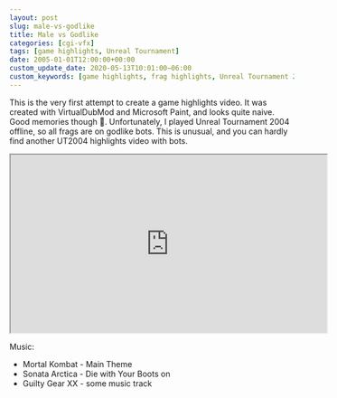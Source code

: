 ```yaml
---
layout: post
slug: male-vs-godlike
title: Male vs Godlike
categories: [cgi-vfx]
tags: [game highlights, Unreal Tournament]
date: 2005-01-01T12:00:00+00:00
custom_update_date: 2020-05-13T10:01:00−06:00
custom_keywords: [game highlights, frag highlights, Unreal Tournament 2004, UT2004, Unreal Tournament, UT]
---
```

This is the very first attempt to create a game highlights video.
It was created with VirtualDubMod and Microsoft Paint, and looks quite naive. Good memories though &#x1f642;.
Unfortunately, I played Unreal Tournament 2004 offline, so all frags are on godlike bots.
This is unusual, and you can hardly find another UT2004 highlights video with bots.

<div class="iframe-margins">
  <div class="iframe-ratio-4-3">
    <iframe width="560" height="315" src="https://www.youtube.com/embed/_2FXpECrXKw" allow="accelerometer; autoplay; encrypted-media; gyroscope; picture-in-picture" allowfullscreen></iframe>
  </div>
</div>

Music:
* Mortal Kombat - Main Theme
* Sonata Arctica - Die with Your Boots on
* Guilty Gear XX - some music track
